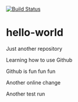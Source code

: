 [![Build Status](https://dev.azure.com/kkakkireni/4Pilot/_apis/build/status/kkakkireni.hello-world?branchName=master)](https://dev.azure.com/kkakkireni/4Pilot/_build/latest?definitionId=1&branchName=master)

# hello-world
Just another repository

Learning how to use Github

Github is fun fun fun

Another online change

Another test run
